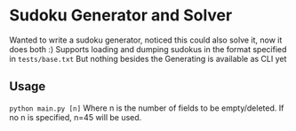 # Sudoku Generator and Solver

Wanted to write a sudoku generator, noticed this could also solve it, now it does both :)
Supports loading and dumping sudokus in the format specified in `tests/base.txt`
But nothing besides the Generating is available as CLI yet

## Usage

`python main.py [n]`
Where n is the number of fields to be empty/deleted. If no n is specified, n=45 will be used.
